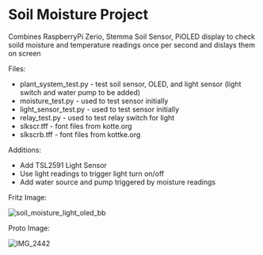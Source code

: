 # Soil Moisture Project

Combines RaspberryPi Zerio, Stemma Soil Sensor, PiOLED display
to check soild moisture and temperature readings once per second
and dislays them on screen

Files:
- plant_system_test.py - test soil sensor, OLED, and light sensor (light switch and water pump to be added)
- moisture_test.py - used to test sensor initially
- light_sensor_test.py - used to test sensor initially
- relay_test.py - used to test relay switch for light
- slkscr.tff - font files from kotte.org
- slkscrb.tff - font files from kottke.org

Additions:
- Add TSL2591 Light Sensor
- Use light readings to trigger light turn on/off
- Add water source and pump triggered by moisture readings


Fritz Image:

![soil_moisture_light_oled_bb](https://user-images.githubusercontent.com/30374932/59544894-4bf7ef80-8edc-11e9-9910-c1339fdc2949.jpg)


Proto Image:
    
![IMG_2442](https://user-images.githubusercontent.com/30374932/59478458-eeea3400-8e1e-11e9-97fc-02d85fd160f4.jpg)